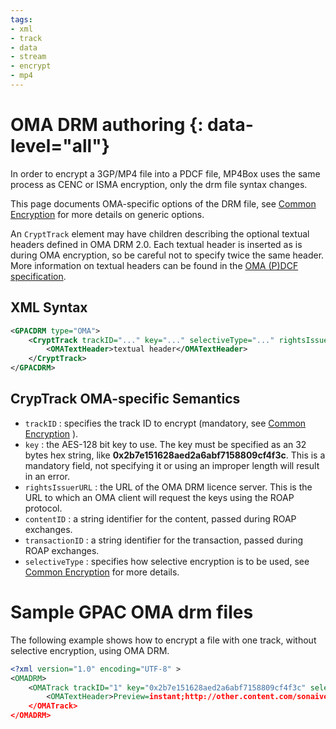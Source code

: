 ```yaml
---
tags:
- xml
- track
- data
- stream
- encrypt
- mp4
---
```



# OMA DRM authoring {: data-level="all"}

In order to encrypt a 3GP/MP4 file into a PDCF file, MP4Box uses the same process as CENC or ISMA encryption, only the drm file syntax changes.

This page documents OMA-specific options of the DRM file, see [Common Encryption](Common-Encryption) for more details on generic options.

An `CryptTrack` element may have children describing the optional textual headers defined in OMA DRM 2.0. Each textual header is inserted as is during OMA encryption, so be careful not to specify twice the same header. More information on textual headers can be found in the [OMA (P)DCF specification](https://www.openmobilealliance.org/release/DRM/V2_1_2-20110531-A/OMA-TS-DRM_DCF-V2_1-20081014-A.pdf).

## XML Syntax

```xml
<GPACDRM type="OMA">
    <CryptTrack trackID="..." key="..." selectiveType="..." rightsIssuerURL="..." contentID="..." transactionID="..." >
        <OMATextHeader>textual header</OMATextHeader>
    </CryptTrack>
</GPACDRM>
```

## CrypTrack OMA-specific Semantics

*   `trackID` : specifies the track ID to encrypt (mandatory, see [Common Encryption](Common-Encryption) ).
*   `key` : the AES-128 bit key to use. The key must be specified as an 32 bytes hex string, like **0x2b7e151628aed2a6abf7158809cf4f3c**. This is a mandatory field, not specifying it or using an improper length will result in an error.
*   `rightsIssuerURL` : the URL of the OMA DRM licence server. This is the URL to which an OMA client will request the keys using the ROAP protocol.
*   `contentID` : a string identifier for the content, passed during ROAP exchanges.
*   `transactionID` : a string identifier for the transaction, passed during ROAP exchanges.
*   `selectiveType` : specifies how selective encryption is to be used, see [Common Encryption](Common-Encryption) for more details.

# Sample GPAC OMA drm files

The following example shows how to encrypt a file with one track, without selective encryption, using OMA DRM.

```xml
<?xml version="1.0" encoding="UTF-8" >
<OMADRM>
    <OMATrack trackID="1" key="0x2b7e151628aed2a6abf7158809cf4f3c" selectiveType="None" rightsIssuerURL="https://gpac.sourceforge.net/kms" contentID="WatchMe1984" transactionID="14fd12zd3q" >
        <OMATextHeader>Preview=instant;http://other.content.com/sonaive</OMATextHeader>
    </OMATrack>
</OMADRM>
```
